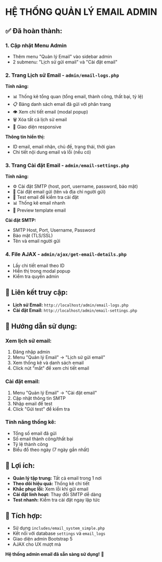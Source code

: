 # HỆ THỐNG QUẢN LÝ EMAIL ADMIN

## ✅ Đã hoàn thành:

### 1. **Cập nhật Menu Admin**

- Thêm menu "Quản lý Email" vào sidebar admin
- 2 submenu: "Lịch sử gửi email" và "Cài đặt email"

### 2. **Trang Lịch sử Email** - `admin/email-logs.php`

**Tính năng:**

- 📊 Thống kê tổng quan (tổng email, thành công, thất bại, tỷ lệ)
- 📋 Bảng danh sách email đã gửi với phân trang
- 👁️ Xem chi tiết email (modal popup)
- 🗑️ Xóa tất cả lịch sử email
- 📱 Giao diện responsive

**Thông tin hiển thị:**

- ID email, email nhận, chủ đề, trạng thái, thời gian
- Chi tiết nội dung email và lỗi (nếu có)

### 3. **Trang Cài đặt Email** - `admin/email-settings.php`

**Tính năng:**

- ⚙️ Cài đặt SMTP (host, port, username, password, bảo mật)
- 📧 Cài đặt email gửi (tên và địa chỉ người gửi)
- 🧪 Test email để kiểm tra cài đặt
- 📊 Thống kê email nhanh
- 📝 Preview template email

**Cài đặt SMTP:**

- SMTP Host, Port, Username, Password
- Bảo mật (TLS/SSL)
- Tên và email người gửi

### 4. **File AJAX** - `admin/ajax/get-email-details.php`

- Lấy chi tiết email theo ID
- Hiển thị trong modal popup
- Kiểm tra quyền admin

## 🔗 Liên kết truy cập:

- **Lịch sử Email:** `http://localhost/admin/email-logs.php`
- **Cài đặt Email:** `http://localhost/admin/email-settings.php`

## 📝 Hướng dẫn sử dụng:

### Xem lịch sử email:

1. Đăng nhập admin
2. Menu "Quản lý Email" → "Lịch sử gửi email"
3. Xem thống kê và danh sách email
4. Click nút "mắt" để xem chi tiết email

### Cài đặt email:

1. Menu "Quản lý Email" → "Cài đặt email"
2. Cập nhật thông tin SMTP
3. Nhập email để test
4. Click "Gửi test" để kiểm tra

### Tính năng thống kê:

- Tổng số email đã gửi
- Số email thành công/thất bại
- Tỷ lệ thành công
- Biểu đồ theo ngày (7 ngày gần nhất)

## 🎯 Lợi ích:

- **Quản lý tập trung:** Tất cả email trong 1 nơi
- **Theo dõi hiệu quả:** Thống kê chi tiết
- **Khắc phục lỗi:** Xem lỗi khi gửi email
- **Cài đặt linh hoạt:** Thay đổi SMTP dễ dàng
- **Test nhanh:** Kiểm tra cài đặt ngay lập tức

## 🔧 Tích hợp:

- Sử dụng `includes/email_system_simple.php`
- Kết nối với database `settings` và `email_logs`
- Giao diện admin Bootstrap 5
- AJAX cho UX mượt mà

**Hệ thống admin email đã sẵn sàng sử dụng!** 🚀
